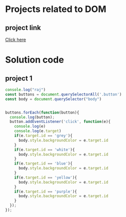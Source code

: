 # Projects related to DOM

## project link
[Click here](https://stackblitz.com/edit/dom-project-chaiaurcode?file=index.html)

# Solution code

## project 1

```javascript
console.log("raj")
const buttons = document.querySelectorAll('.button')
const body = document.querySelector("body")


buttons.forEach(function(button){
  console.log(button);
  button.addEventListener('click', function(e){
    console.log(e)
    console.log(e.target)
    if(e.target.id == 'grey'){
      body.style.backgroundColor = e.target.id
    }
    if(e.target.id == 'white'){
      body.style.backgroundColor = e.target.id
    }    
    if(e.target.id == 'blue'){
      body.style.backgroundColor = e.target.id
    }
    if(e.target.id == 'yellow'){
      body.style.backgroundColor = e.target.id
    }
    if(e.target.id == 'purple'){
      body.style.backgroundColor = e.target.id
    }
  });
});

```